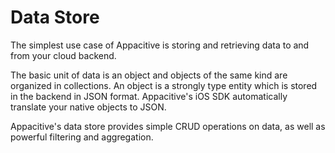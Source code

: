 ﻿# Data Store

The simplest use case of Appacitive is storing and retrieving data to and from your cloud backend.

The basic unit of data is an object and objects of the same kind are organized in collections. An object is a strongly type entity which is stored in the backend in JSON format. Appacitive's iOS SDK automatically translate your native objects to JSON.

Appacitive's data store provides simple CRUD operations on data, as well as powerful filtering and aggregation.